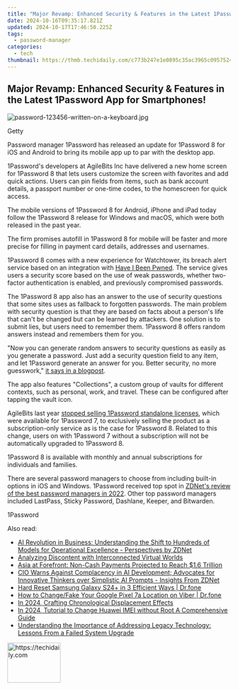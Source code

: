 ```yaml
---
title: "Major Revamp: Enhanced Security & Features in the Latest 1Password App for Smartphones!"
date: 2024-10-16T09:35:17.821Z
updated: 2024-10-17T17:46:50.225Z
tags:
  - password-manager
categories:
  - tech
thumbnail: https://thmb.techidaily.com/c773b247e1e0895c35ac3965c0957524900af663f812d6e184693495dab0728b.jpg
---
```


## Major Revamp: Enhanced Security & Features in the Latest 1Password App for Smartphones!

![password-123456-written-on-a-keyboard.jpg](https://www.zdnet.com/a/img/resize/61b913f0c7eee437aa7613923a6a2e03e7c1ce72/2021/09/30/9785e807-14e2-4311-a6cb-2a1f0019704d/password-123456-written-on-a-keyboard.jpg?auto=webp&width=1280)

Getty

Password manager 1Password has released an update for 1Password 8 for iOS and Android to bring its mobile app up to par with the desktop app. 

1Password's developers at AgileBits Inc have delivered a new home screen for 1Password 8 that lets users customize the screen with favorites and add quick actions. Users can pin fields from items, such as bank account details, a passport number or one-time codes, to the homescreen for quick access. 

The mobile versions of 1Password 8 for Android, iPhone and iPad today follow the 1Password 8 release for Windows and macOS, which were both released in the past year.

The firm promises autofill in 1Password 8 for mobile will be faster and more precise for filling in payment card details, addresses and usernames. 

1Password 8 comes with a new experience for Watchtower, its breach alert service based on an integration with [Have I Been Pwned](https://haveibeenpwned.com/). The service gives users a security score based on the use of weak passwords, whether two-factor authentication is enabled, and previously compromised passwords. 

The 1Password 8 app also has an answer to the use of security questions that some sites uses as fallback to forgotten passwords. The main problem with security question is that they are based on facts about a person's life that can't be changed but can be learned by attackers. One solution is to submit lies, but users need to remember them. 1Password 8 offers random answers instead and remembers them for you.

"Now you can generate random answers to security questions as easily as you generate a password. Just add a security question field to any item, and let 1Password generate an answer for you. Better security, no more guesswork," [it says in a blogpost](https://blog.1password.com/1password-8-ios-android/). 

The app also features "Collections", a custom group of vaults for different contexts, such as personal, work, and travel. These can be configured after tapping the vault icon. 

AgileBits last year [stopped selling 1Password standalone licenses](https://1password.community/discussion/comment/601917/#Comment%5F601917), which were available for 1Password 7, to exclusively selling the product as a subscription-only service as is the case for 1Password 8\. Related to this change, users on with 1Password 7 without a subscription will not be automatically upgraded to 1Password 8.

1Password 8 is available with monthly and annual subscriptions for individuals and families.

There are several password managers to choose from including built-in options in iOS and Windows. 1Password received top spot in [ZDNet's review of the best password managers in 2022](https://www.zdnet.com/article/best-password-manager/). Other top password managers included LastPass, Sticky Password, Dashlane, Keeper, and Bitwarden. 

1Password

<ins class="adsbygoogle"
     style="display:block"
     data-ad-format="autorelaxed"
     data-ad-client="ca-pub-7571918770474297"
     data-ad-slot="1223367746"></ins>

<ins class="adsbygoogle"
     style="display:block"
     data-ad-client="ca-pub-7571918770474297"
     data-ad-slot="8358498916"
     data-ad-format="auto"
     data-full-width-responsive="true"></ins>

<span class="atpl-alsoreadstyle">Also read:</span>
<div><ul>
<li><a href="https://app-tips.techidaily.com/ai-revolution-in-business-understanding-the-shift-to-hundreds-of-models-for-operational-excellence-perspectives-by-zdnet/"><u>AI Revolution in Business: Understanding the Shift to Hundreds of Models for Operational Excellence - Perspectives by ZDNet</u></a></li>
<li><a href="https://facebook.techidaily.com/analyzing-discontent-with-interconnected-virtual-worlds/"><u>Analyzing Discontent with Interconnected Virtual Worlds</u></a></li>
<li><a href="https://app-tips.techidaily.com/asia-at-forefront-non-cash-payments-projected-to-reach-16-trillion/"><u>Asia at Forefront: Non-Cash Payments Projected to Reach $1.6 Trillion</u></a></li>
<li><a href="https://app-tips.techidaily.com/cio-warns-against-complacency-in-ai-development-advocates-for-innovative-thinkers-over-simplistic-ai-prompts-insights-from-zdnet/"><u>CIO Warns Against Complacency in AI Development; Advocates for Innovative Thinkers over Simplistic AI Prompts - Insights From ZDNet</u></a></li>
<li><a href="https://techidaily.com/hard-reset-samsung-galaxy-s24plus-in-3-efficient-ways-drfone-by-drfone-reset-android-reset-android/"><u>Hard Reset Samsung Galaxy S24+ in 3 Efficient Ways | Dr.fone</u></a></li>
<li><a href="https://location-social.techidaily.com/how-to-changefake-your-google-pixel-7a-location-on-viber-drfone-by-drfone-virtual-android/"><u>How to Change/Fake Your Google Pixel 7a Location on Viber | Dr.fone</u></a></li>
<li><a href="https://extra-tips.techidaily.com/in-2024-crafting-chronological-displacement-effects/"><u>In 2024, Crafting Chronological Displacement Effects</u></a></li>
<li><a href="https://sim-unlock.techidaily.com/in-2024-tutorial-to-change-huawei-imei-without-root-a-comprehensive-guide-by-drfone-android/"><u>In 2024, Tutorial to Change Huawei IMEI without Root A Comprehensive Guide</u></a></li>
<li><a href="https://app-tips.techidaily.com/understanding-the-importance-of-addressing-legacy-technology-lessons-from-a-failed-system-upgrade/"><u>Understanding the Importance of Addressing Legacy Technology: Lessons From a Failed System Upgrade</u></a></li>
</ul></div>

<!-- affiliate ads begin -->
<a href="https://review-au.sjv.io/c/5597632/2098701/14409" target="_top" id="2098701">
  <img src="//a.impactradius-go.com/display-ad/14409-2098701" border="0" alt="https://techidaily.com" width="120" height="90"/>
</a>
<img height="0" width="0" src="https://review-au.sjv.io/i/5597632/2098701/14409" style="position:absolute;visibility:hidden;" border="0" />
<!-- affiliate ads end -->

